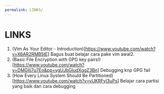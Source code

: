 ```yaml
---
permalink: LINKS/
---
```


# LINKS
1. (Vim As Your Editor - Introduction)[https://www.youtube.com/watch?v=X6AR2RMB5tE]
Bagus buat belajar cara pake vim awal2.
2. (Basic File Encryption with GPG key pairs!)[https://www.youtube.com/watch?v=DMGIlj7u7Eo&pp=ygUJbGludXggZ3Bn]
Debugging knp GPG fail
3. (How Every Linux System Should Be Partitioned)[https://www.youtube.com/watch?v=vUKRFyI3uPs]
Belajar cara partisi yang baik dan cara debugging
